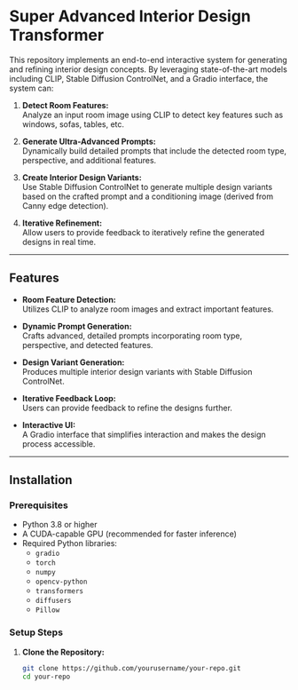 # Super Advanced Interior Design Transformer

This repository implements an end-to-end interactive system for generating and refining interior design concepts. By leveraging state-of-the-art models including CLIP, Stable Diffusion ControlNet, and a Gradio interface, the system can:

1. **Detect Room Features:**  
   Analyze an input room image using CLIP to detect key features such as windows, sofas, tables, etc.

2. **Generate Ultra-Advanced Prompts:**  
   Dynamically build detailed prompts that include the detected room type, perspective, and additional features.

3. **Create Interior Design Variants:**  
   Use Stable Diffusion ControlNet to generate multiple design variants based on the crafted prompt and a conditioning image (derived from Canny edge detection).

4. **Iterative Refinement:**  
   Allow users to provide feedback to iteratively refine the generated designs in real time.

---

## Features

- **Room Feature Detection:**  
  Utilizes CLIP to analyze room images and extract important features.

- **Dynamic Prompt Generation:**  
  Crafts advanced, detailed prompts incorporating room type, perspective, and detected features.

- **Design Variant Generation:**  
  Produces multiple interior design variants with Stable Diffusion ControlNet.

- **Iterative Feedback Loop:**  
  Users can provide feedback to refine the designs further.

- **Interactive UI:**  
  A Gradio interface that simplifies interaction and makes the design process accessible.

---

## Installation

### Prerequisites

- Python 3.8 or higher
- A CUDA-capable GPU (recommended for faster inference)
- Required Python libraries:
  - `gradio`
  - `torch`
  - `numpy`
  - `opencv-python`
  - `transformers`
  - `diffusers`
  - `Pillow`

### Setup Steps

1. **Clone the Repository:**

   ```bash
   git clone https://github.com/yourusername/your-repo.git
   cd your-repo
